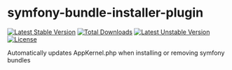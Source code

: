 symfony-bundle-installer-plugin
===============================
[![Latest Stable Version](https://poser.pugx.org/ppokatilo/symfony-bundle-installer-plugin/v/stable.svg)](https://packagist.org/packages/ppokatilo/symfony-bundle-installer-plugin)
[![Total Downloads](https://poser.pugx.org/ppokatilo/symfony-bundle-installer-plugin/downloads.svg)](https://packagist.org/packages/ppokatilo/symfony-bundle-installer-plugin)
[![Latest Unstable Version](https://poser.pugx.org/ppokatilo/symfony-bundle-installer-plugin/v/unstable.svg)](https://packagist.org/packages/ppokatilo/symfony-bundle-installer-plugin)
[![License](https://poser.pugx.org/ppokatilo/symfony-bundle-installer-plugin/license.svg)](https://packagist.org/packages/ppokatilo/symfony-bundle-installer-plugin)

Automatically updates AppKernel.php when installing or removing symfony bundles
